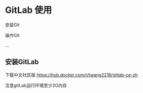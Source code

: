 # GitLab 使用

安装Git

操作Git

…

## 安装GitLab

下载中文社区版 https://hub.docker.com/r/twang2218/gitlab-ce-zh

注意gitLab运行环境至少2G内存

